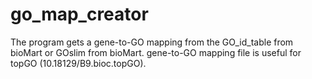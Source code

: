 # go_map_creator
The program gets a gene-to-GO mapping from the GO_id_table from bioMart or GOslim from bioMart.
gene-to-GO mapping file is useful for topGO (10.18129/B9.bioc.topGO).
